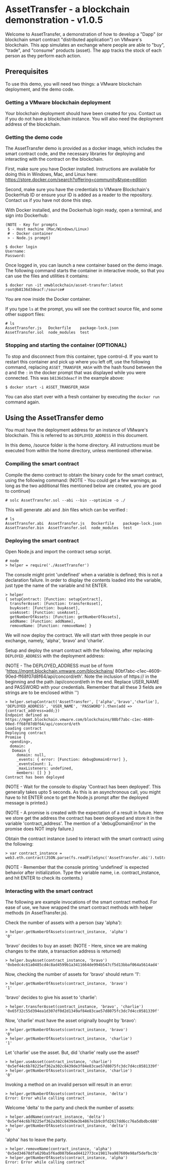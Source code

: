 # AssetTransfer - a blockchain demonstration - v1.0.5

Welcome to AssetTransfer, a demonstration of how to develop a "Dapp" (or
blockchain smart contract "distributed application") on VMware's
blockchain. This app simulates an exchange where people are able to
"buy", "trade", and "consume" products (asset). The app tracks the stock 
of each person as they perform each action.

## Prerequisites

To use this demo, you will need two things: a VMware blockchain
deployment, and the demo code.

### Getting a VMware blockchain deployment

Your blockchain deployment should have been created for you. Contact us
if you do not have a blockchain instance. You will also
need the deployment address of the blockchain.

### Getting the demo code

The AssetTransfer demo is provided as a docker image, which includes the
smart contract code, and the necessary libraries for deploying and
interacting with the contract on the blockchain.

First, make sure you have Docker installed. Instructions are available
for doing this in Windows, Mac, and Linux here:
https://store.docker.com/search?offering=community&type=edition

Second, make sure you have the credentials to VMware Blockchain's DockerHub
ID or ensure your ID is added as a reader to the repository. Contact us if
you have not done this step.

With Docker installed, and the Dockerhub login ready, open a
terminal, and sign into Dockerhub:

```
(NOTE - Key for prompts
 $ - Host machine (Mac/Windows/Linux)
 # - Docker container
 > - Node.js prompt)
```

```
$ docker login
Username:
Password:
```

Once logged in, you can launch a new container based on the demo
image. The following command starts the container in interactive mode,
so that you can use the files and utilities it contains:

```
$ docker run -it vmwblockchain/asset-transfer:latest
root@b8136d3deacf:/source#
```

You are now inside the Docker container.

If you type `ls` at the prompt, you will see the contract source file,
and some other support files:

```
# ls
AssetTransfer.js   Dockerfile    package-lock.json   
AssetTransfer.sol  node_modules  test
```

### Stopping and starting the container (OPTIONAL)

To stop and disconnect from this container, type control-d. If you
want to restart this container and pick up where you left off, use the
following command, replacing `ASSET_TRANSFER_HASH` with the hash found
between the `@` and the `:` in the docker prompt that was displayed while you
were connected. This was `b8136d3deacf` in the example above:

```
$ docker start -i ASSET_TRANSFER_HASH
```

You can also start over with a fresh container by executing the
`docker run` command again.

## Using the AssetTransfer demo

You must have the deployment address for an instance of VMware's blockchain.
This is referred to as `DEPLOYED_ADDRESS` in this document.

In this demo, /source folder is the home directory. All instructions 
must be executed from within the home directory, unless mentioned otherwise. 

### Compiling the smart contract

Compile the demo contract to obtain the binary code for the smart contract, 
using the following command: 
(NOTE - You could get a few warnings; as long as the two additional files 
mentioned below are created, you are good to continue)

```
# solc AssetTransfer.sol --abi --bin --optimize -o ./
```

This will generate .abi and .bin files which can be verified :
```
# ls
AssetTransfer.abi  AssetTransfer.js   Dockerfile    package-lock.json
AssetTransfer.bin  AssetTransfer.sol  node_modules  test
```

### Deploying the smart contract

Open Node.js and import the contract setup script. 
```
# node
> helper = require('./AssetTransfer')
```

The console might print 'undefined' when a variable is defined; this
is not a declaration failure. In order to display the contents loaded
into the variable, just type the name of the variable and hit ENTER.
```
> helper
{ setupContract: [Function: setupContract],
  transferAsset: [Function: transferAsset],
  buyAsset: [Function: buyAsset],
  useAsset: [Function: useAsset],
  getNumberOfAssets: [Function: getNumberOfAssets],
  addName: [Function: addName],
  removeName: [Function: removeName] }
```

We will now deploy the contract. We will start with three people in 
our exchange, namely, 'alpha', 'bravo' and 'charlie'. 

Setup and deploy the smart contract with the following, 
after replacing `DEPLOYED_ADDRESS` with the deployment address:

(NOTE - The DEPLOYED_ADDRESS must be of form 
'https://mgmt.blockchain.vmware.com/blockchains/
80bf7abc-c1ec-4609-90ed-ff68f07d8f64/api/concord/eth'.
Note the inclusion of https:// in the beginning and the path /api/concord/eth 
in the end. Replace USER_NAME and PASSWORD with your credentials.
Remember that all these 3 fields are strings are to be enclosed within '')

```
> helper.setupContract('AssetTransfer', ['alpha','bravo','charlie'], 'DEPLOYED_ADDRESS', 'USER_NAME', 'PASSWORD').then(add => {contract_address=add;})
Endpoint defined as https://mgmt.blockchain.vmware.com/blockchains/80bf7abc-c1ec-4609-90ed-ff68f07d8f64/api/concord/eth
Loading contract
Deploying contract
Promise {
  <pending>,
  domain:
   Domain {
     domain: null,
     _events: { error: [Function: debugDomainError] },
     _eventsCount: 1,
     _maxListeners: undefined,
     members: [] } }
Contract has been deployed
```
(NOTE - Wait for the console to display 'Contract has been deployed'.
This generally takes upto 5 seconds. As this is an asynchronous call,
you might have to hit ENTER once to get the Node.js prompt after the deployed
message is printed.)

(NOTE - A promise is created with the expectation of a result in future.
Here we store get the address the contract has been deployed and store it in
the variable 'contract_address'. The mention of a 'debugDomainError' in the
promise does NOT imply failure.)


Obtain the contract instance (used to interact with the smart contract) 
using the following:
```
> var contract_instance = web3.eth.contract(JSON.parse(fs.readFileSync('AssetTransfer.abi').toString())).at(contract_address)
```
(NOTE - Remember that the console printing 'undefined' is expected behavior 
after initialization. Type the variable name, i.e. contract_instance, 
and hit ENTER to check its contents.)

### Interacting with the smart contract

The following are example invocations of the smart contract method.
For ease of use, we have wrapped the smart contract methods with
helper methods (in AssetTransfer.js).


Check the number of assets with a person (say 'alpha'):
```
> helper.getNumberOfAssets(contract_instance, 'alpha')
'0'
```

'bravo' decides to buy an asset:
(NOTE - Here, since we are making changes to the state, 
a transaction address is returned)
```
> helper.buyAsset(contract_instance, 'bravo')
'0xbedc4c61a0485cd4c8ad4599b1a3411664de994b547cf5d13bbaf064a5614ad4'
```

Now, checking the number of assets for 'bravo' should return '1':
```
> helper.getNumberOfAssets(contract_instance, 'bravo')
'1'
```

'bravo' decides to give his asset to 'charlie':
```
> helper.transferAsset(contract_instance, 'bravo', 'charlie')
'0x65f32c55d394ea1d307df0d2d1349af84e83cae57d8075fc3dc7d4cc0581339f'
```

Now, 'charlie' must have the asset originally bought by 'bravo':
```
> helper.getNumberOfAssets(contract_instance, 'bravo')
'0'
> helper.getNumberOfAssets(contract_instance, 'charlie')
'1'
```

Let 'charlie' use the asset. But, did 'charlie' really use the asset?
```
> helper.useAsset(contract_instance, 'charlie')
'0x5ef44c6b78225ef362a302c8439de3f84e83cae57d8075fc3dc7d4cc0581339f'
> helper.getNumberOfAssets(contract_instance, 'charlie')
'0'
```


Invoking a method on an invalid person will result in an error:
```
> helper.getNumberOfAssets(contract_instance, 'delta')
Error: Error while calling contract
```

Welcome 'delta' to the party and check the number of assets:
```
> helper.addName(contract_instance, 'delta')
'0x5ef44c6b78225ef362a302c8439de3b4867e1b9c0fd2617dd6cc76a5dbdbc688'
> helper.getNumberOfAssets(contract_instance, 'delta')
'0'
```

'alpha' has to leave the party. 
```
> helper.removeName(contract_instance, 'alpha')
'0x5ed34678dfa629ba5f6ad087b6ead4412773ce19817ea987600e98af5defbc3b'
> helper.getNumberOfAssets(contract_instance, 'alpha')
Error: Error while calling contract

